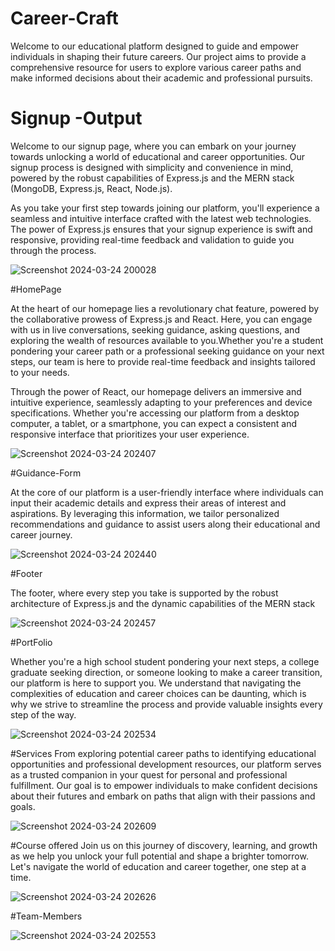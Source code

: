 # Career-Craft
Welcome to our educational platform designed to guide and empower individuals in shaping their future careers. Our project aims to provide a comprehensive resource for users to explore various career paths and make informed decisions about their academic and professional pursuits.

# Signup -Output
Welcome to our signup page, where you can embark on your journey towards unlocking a world of educational and career opportunities. Our signup process is designed with simplicity and convenience in mind, powered by the robust capabilities of Express.js and the MERN stack (MongoDB, Express.js, React, Node.js).

As you take your first step towards joining our platform, you'll experience a seamless and intuitive interface crafted with the latest web technologies. The power of Express.js ensures that your signup experience is swift and responsive, providing real-time feedback and validation to guide you through the process.

![Screenshot 2024-03-24 200028](https://github.com/pkakkar521/Career-Craft/assets/114657672/f6778be1-d269-421c-9e2f-a7f8f69cb791)

#HomePage

At the heart of our homepage lies a revolutionary chat feature, powered by the collaborative prowess of Express.js and React. Here, you can engage with us in live conversations, seeking guidance, asking questions, and exploring the wealth of resources available to you.Whether you're a student pondering your career path or a professional seeking guidance on your next steps, our team is here to provide real-time feedback and insights tailored to your needs.

Through the power of React, our homepage delivers an immersive and intuitive experience, seamlessly adapting to your preferences and device specifications. Whether you're accessing our platform from a desktop computer, a tablet, or a smartphone, you can expect a consistent and responsive interface that prioritizes your user experience.

![Screenshot 2024-03-24 202407](https://github.com/pkakkar521/Career-Craft/assets/114657672/ccaf328d-d077-411c-b81a-3adceecc07a9)

#Guidance-Form

At the core of our platform is a user-friendly interface where individuals can input their academic details and express their areas of interest and aspirations. By leveraging this information, we tailor personalized recommendations and guidance to assist users along their educational and career journey.

![Screenshot 2024-03-24 202440](https://github.com/pkakkar521/Career-Craft/assets/114657672/e5b176a1-cf82-4d76-912d-8b60ec221c21)

#Footer

The footer, where every step you take is supported by the robust architecture of Express.js and the dynamic capabilities of the MERN stack

![Screenshot 2024-03-24 202457](https://github.com/pkakkar521/Career-Craft/assets/114657672/62f0858f-e8c2-43da-b639-31ee4975f9f6)

#PortFolio

Whether you're a high school student pondering your next steps, a college graduate seeking direction, or someone looking to make a career transition, our platform is here to support you. We understand that navigating the complexities of education and career choices can be daunting, which is why we strive to streamline the process and provide valuable insights every step of the way.

![Screenshot 2024-03-24 202534](https://github.com/pkakkar521/Career-Craft/assets/114657672/f7694ce0-2ad1-48a7-b1d4-3e27d651526c)

#Services
From exploring potential career paths to identifying educational opportunities and professional development resources, our platform serves as a trusted companion in your quest for personal and professional fulfillment. Our goal is to empower individuals to make confident decisions about their futures and embark on paths that align with their passions and goals.

![Screenshot 2024-03-24 202609](https://github.com/pkakkar521/Career-Craft/assets/114657672/737f8ce7-dcc6-4f24-8941-19d2f19b177f)

#Course offered
Join us on this journey of discovery, learning, and growth as we help you unlock your full potential and shape a brighter tomorrow. Let's navigate the world of education and career together, one step at a time.

![Screenshot 2024-03-24 202626](https://github.com/pkakkar521/Career-Craft/assets/114657672/7c84707a-5d36-4cb0-871f-543b7ab8fca5)

#Team-Members

![Screenshot 2024-03-24 202553](https://github.com/pkakkar521/Career-Craft/assets/114657672/44c5868e-7e12-4a13-b118-990c70aec1c7)


